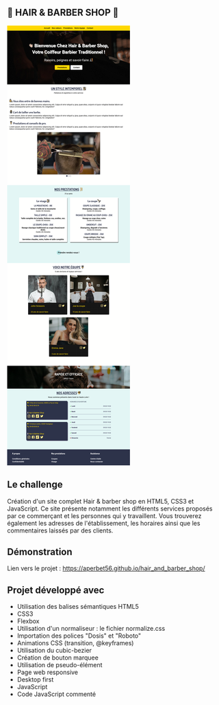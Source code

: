 ## 💇 HAIR & BARBER SHOP 💈

![Design preview for the hair and barber project](./img/banner.png)

## Le challenge

Création d'un site complet Hair & barber shop en HTML5, CSS3 et JavaScript. Ce site présente notamment les différents services proposés par ce commerçant et les personnes qui y travaillent. Vous trouverez également les adresses de l'établissement, les horaires ainsi que les commentaires laissés par des clients.

## Démonstration

Lien vers le projet : https://aperbet56.github.io/hair_and_barber_shop/

## Projet développé avec

- Utilisation des balises sémantiques HTML5
- CSS3
- Flexbox
- Utilisation d'un normaliseur : le fichier normalize.css
- Importation des polices "Dosis" et "Roboto"
- Animations CSS (transition, @keyframes)
- Utilisation du cubic-bezier
- Création de bouton marquee
- Utilisation de pseudo-élément
- Page web responsive
- Desktop first
- JavaScript
- Code JavaScript commenté

